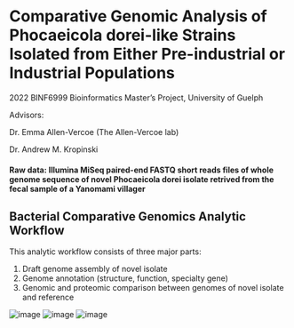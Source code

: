 # Comparative Genomic Analysis of Phocaeicola dorei-like Strains Isolated from Either Pre-industrial or Industrial Populations

2022 BINF6999 Bioinformatics Master’s Project, University of Guelph


Advisors:

Dr. Emma Allen-Vercoe (The Allen-Vercoe lab)

Dr. Andrew M. Kropinski

#### Raw data: Illumina MiSeq paired-end FASTQ short reads files of whole genome sequence of novel Phocaeicola dorei isolate retrived from the fecal sample of a Yanomami villager

## Bacterial Comparative Genomics Analytic Workflow

This analytic workflow consists of three major parts:
1) Draft genome assembly of novel isolate
2) Genome annotation (structure, function, specialty gene)
3) Genomic and proteomic comparison between genomes of novel isolate and reference

![image](https://github.com/SichongX/Comparative-Genomic-Analysis-P.dorei/assets/91145767/eca85b6e-e532-48ef-9533-53f4ef6fdf5d)
![image](https://github.com/SichongX/Comparative-Genomic-Analysis-P.dorei/assets/91145767/5b37fd0d-6870-480c-a9cc-cdaa120da0ac)
![image](https://github.com/SichongX/Comparative-Genomic-Analysis-P.dorei/assets/91145767/ebb314d6-6483-472b-b2d0-5e32928d4dd2)
